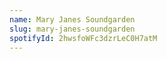 ```yaml
---
name: Mary Janes Soundgarden
slug: mary-janes-soundgarden
spotifyId: 2hwsfoWFc3dzrLeC0H7atM
---
```

